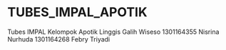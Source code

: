 # TUBES_IMPAL_APOTIK
Tubes IMPAL Kelompok Apotik
Linggis Galih Wiseso 1301164355
Nisrina Nurhuda 1301164268
Febry Triyadi
